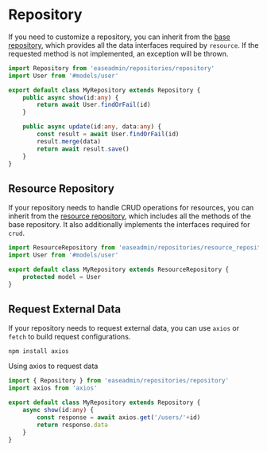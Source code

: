 # Repository

If you need to customize a repository, you can inherit from the [base repository](https://github.com/easeadmin/core/blob/main/src/repositories/repository.ts), which provides all the data interfaces required by `resource`. If the requested method is not implemented, an exception will be thrown.

```typescript
import Repository from 'easeadmin/repositories/repository'
import User from '#models/user'

export default class MyRepository extends Repository {
    public async show(id:any) {
        return await User.findOrFail(id)
    }

    public async update(id:any, data:any) {
        const result = await User.findOrFail(id)
        result.merge(data)
        return await result.save()
    }
}
```

## Resource Repository

If your repository needs to handle CRUD operations for resources, you can inherit from the [resource repository](https://github.com/easeadmin/core/blob/main/src/repositories/resource_repository.ts), which includes all the methods of the base repository. It also additionally implements the interfaces required for `crud`.

```typescript
import ResourceRepository from 'easeadmin/repositories/resource_repository'
import User from '#models/user'

export default class MyRepository extends ResourceRepository {
    protected model = User
}
```

## Request External Data

If your repository needs to request external data, you can use `axios` or `fetch` to build request configurations.

```shell
npm install axios
```

Using axios to request data

```typescript
import { Repository } from 'easeadmin/repositories/repository'
import axios from 'axios'

export default class MyRepository extends Repository {
    async show(id:any) {
        const response = await axios.get('/users/'+id)
        return response.data
    }
}
```